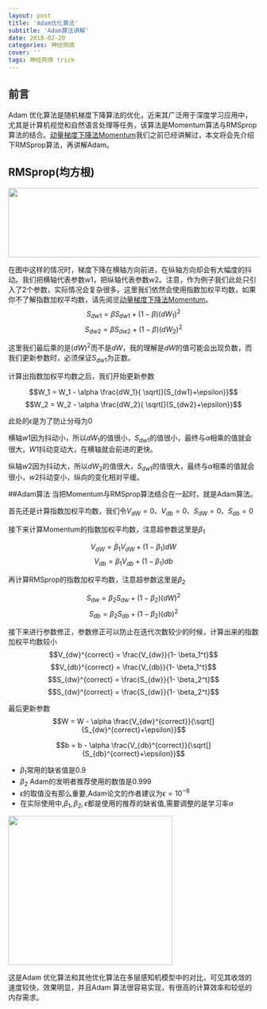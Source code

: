 ```yaml
---
layout: post
title: 'Adam优化算法'
subtitle: 'Adam算法讲解'
date: 2018-02-20
categories: 神经网络
cover: ''
tags: 神经网络 trick
---
```



## 前言
Adam 优化算法是随机梯度下降算法的优化，近来其广泛用于深度学习应用中，尤其是计算机视觉和自然语言处理等任务，该算法是Momentum算法与RMSprop算法的结合。[动量梯度下降法Momentum](https://terrifyzhao.github.io/2018/02/16/%E5%8A%A8%E9%87%8F%E6%A2%AF%E5%BA%A6%E4%B8%8B%E9%99%8D%E6%B3%95Momentum.html)我们之前已经讲解过，本文将会先介绍下RMSprop算法，再讲解Adam。

## RMSprop(均方根)
<img src="https://raw.githubusercontent.com/terrifyzhao/terrifyzhao.github.io/master/assets/img/2018-02-20-Adam%E4%BC%98%E5%8C%96%E7%AE%97%E6%B3%95/adam1.jpg" width="630" height="140"/>

在图中这样的情况时，梯度下降在横轴方向前进，在纵轴方向却会有大幅度的抖动。我们把横轴代表参数$w1$，把纵轴代表参数$w2$。注意，作为例子我们此处只引入了2个参数，实际情况会复杂很多。这里我们依然会使用指数加权平均数，如果你不了解指数加权平均数，请先阅览[动量梯度下降法Momentum](https://terrifyzhao.github.io/2018/02/16/%E5%8A%A8%E9%87%8F%E6%A2%AF%E5%BA%A6%E4%B8%8B%E9%99%8D%E6%B3%95Momentum.html)。
$$S_{dw1} = \beta S_{dw1} + (1-\beta)(dW_1)^2$$
$$S_{dw2} = \beta S_{dw2} + (1-\beta)(dW_2)^2$$

这里我们最后乘的是$(dW)^2$而不是$dW$，我的理解是$dW$的值可能会出现负数，而我们更新参数时，必须保证$S_{dw1}$为正数。 

计算出指数加权平均数之后，我们开始更新参数

$$W_1 = W_1 - \alpha \frac{dW_1}{ \sqrt[]{S_{dw1}+\epsilon}}$$
$$W_2 = W_2 - \alpha \frac{dW_2}{ \sqrt[]{S_{dw2}+\epsilon}}$$

此处的$\epsilon$是为了防止分母为0

横轴$w1$因为抖动小，所以$dW_1$的值很小，$S_{dw1}$的值很小，最终与$\alpha$相乘的值就会很大，$W1$抖动变动大，在横轴就会前进的更快。

纵轴$w2$因为抖动大，所以$dW_2$的值很大，$S_{dw1}$的值很大，最终与$\alpha$相乘的值就会很小，$w2$抖动变小，纵向的变化相对平缓。


##Adam算法
当把Momentum与RMSprop算法结合在一起时，就是Adam算法。

首先还是计算指数加权平均数，我们令$V_{dW}=0$、$V_{db}=0$、$S_{dW}=0$、$S_{db}=0$

接下来计算Momentum的指数加权平均数，注意超参数这里是$\beta_1$

$$V_{dW} = \beta_1 V_{dW} + (1-\beta_1)dW$$
$$V_{db} = \beta_1 V_{db} + (1-\beta_1)db$$

再计算RMSprop的指数加权平均数，注意超参数这里是$\beta_2$

$$S_{dw} = \beta_2 S_{dw} + (1-\beta_2)(dW)^2$$
$$S_{db} = \beta_2 S_{db} + (1-\beta_2)(db)^2$$

接下来进行参数修正，参数修正可以防止在迭代次数较少的时候，计算出来的指数加权平均数较小
$$V_{dw}^{correct} = \frac{V_{dw}}{1- \beta_1^t}$$
$$V_{db}^{correct} = \frac{V_{db}}{1- \beta_1^t}$$
$$S_{dw}^{correct} = \frac{S_{dw}}{1- \beta_2^t}$$
$$S_{dw}^{correct} = \frac{S_{dw}}{1- \beta_2^t}$$

最后更新参数
$$W = W - \alpha \frac{V_{dw}^{correct}}{\sqrt[]{S_{dw}^{correct}+\epsilon}}$$

$$b = b - \alpha \frac{V_{db}^{correct}}{\sqrt[]{S_{db}^{correct}+\epsilon}}$$

+ $\beta_1$常用的缺省值是0.9
+ $\beta_2$ Adam的发明者推荐使用的数值是0.999
+ $\epsilon$的取值没有那么重要,Adam论文的作者建议为$\epsilon=10^{−8}$
+ 在实际使用中,$\beta_1,\beta_2,\epsilon$都是使用的推荐的缺省值,需要调整的是学习率$\alpha$

<img src="https://raw.githubusercontent.com/terrifyzhao/terrifyzhao.github.io/master/assets/img/2018-02-20-Adam%E4%BC%98%E5%8C%96%E7%AE%97%E6%B3%95/adam2.jpg" width="330" height="300"/>

这是Adam 优化算法和其他优化算法在多层感知机模型中的对比，可见其收敛的速度较快，效果明显，并且Adam 算法很容易实现，有很高的计算效率和较低的内存需求。


